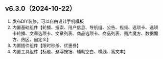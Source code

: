 ## v6.3.0（2024-10-22）
1. 发布DIY装修，可以自由设计手机模板
2. 内置基础组件【轮播、搜索、用户信息、导航组、公告、视频、选项卡、选项卡轮播、文章选项卡、文章列表、商品选项卡、商品列表、图片魔方、数据魔方、热区、自定义】
3. 内置插件组件【限时秒杀、优惠券】
4. 内置工具组件【标题、悬浮按钮、辅助空白、横线、富文本】